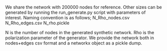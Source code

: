 We share the network with 200000 nodes for reference. Other sizes can be generated by running the run_generate.py script with parameters of interest. Naming convention is as follows;
N_Rho_nodes.csv
N_Rho_edges.csv
N_rho.pickle

N is the number of nodes in the generated synthetic network. Rho is the polarization parameter of the generator. We provide the network both in nodes+edges csv format and a networkx object as a pickle dump.
